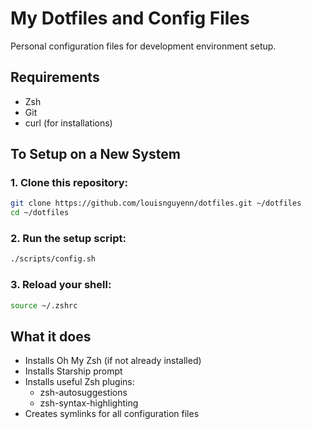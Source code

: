 # My Dotfiles and Config Files
Personal configuration files for development environment setup.

## Requirements
- Zsh
- Git
- curl (for installations)

## To Setup on a New System

### 1. Clone this repository:
```bash
git clone https://github.com/louisnguyenn/dotfiles.git ~/dotfiles
cd ~/dotfiles
```

### 2. Run the setup script:
```bash
./scripts/config.sh
```

### 3. Reload your shell:
```bash
source ~/.zshrc
```

## What it does
- Installs Oh My Zsh (if not already installed)
- Installs Starship prompt
- Installs useful Zsh plugins:
  - zsh-autosuggestions
  - zsh-syntax-highlighting
- Creates symlinks for all configuration files

